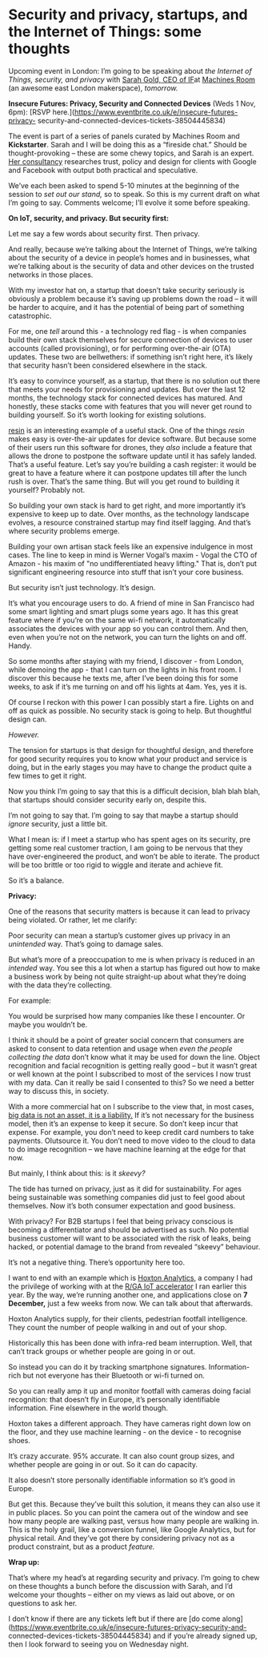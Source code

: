 # Security and privacy, startups, and the Internet of Things: some thoughts

Upcoming event in London: I’m going to be speaking about _the Internet of
Things, security, and privacy_ with [Sarah Gold, CEO of
IF](https://sarah.gold)at [Machines Room](https://machinesroom.co.uk) (an
awesome east London makerspace), _tomorrow._

**Insecure Futures: Privacy, Security and Connected Devices** (Weds 1 Nov,
6pm): [RSVP here.](https://www.eventbrite.co.uk/e/insecure-futures-privacy-
security-and-connected-devices-tickets-38504445834)

The event is part of a series of panels curated by Machines Room and
**Kickstarter**. Sarah and I will be doing this as a “fireside chat.” Should
be thought-provoking – these are some chewy topics, and Sarah is an expert.
[Her consultancy](https://projectsbyif.com) researches trust, policy and
design for clients with Google and Facebook with output both practical and
speculative.

We’ve each been asked to spend 5-10 minutes at the beginning of the session to
_set out our stand,_ so to speak. So this is my current draft on what I’m
going to say. Comments welcome; I’ll evolve it some before speaking.

**On IoT, security, and privacy. But security first:**

Let me say a few words about security first. Then privacy.

And really, because we’re talking about the Internet of Things, we’re talking
about the security of a device in people’s homes and in businesses, what we’re
talking about is the security of data and other devices on the trusted
networks in those places.

With my investor hat on, a startup that doesn’t take security seriously is
obviously a problem because it’s saving up problems down the road – it will be
harder to acquire, and it has the potential of being part of something
catastrophic.

For me, one _tell_ around this - a technology red flag - is when companies
build their own stack themselves for secure connection of devices to user
accounts (called provisioning), or for performing over-the-air (OTA) updates.
These two are bellwethers: if something isn’t right here, it’s likely that
security hasn’t been considered elsewhere in the stack.

It’s easy to convince yourself, as a startup, that there is no solution out
there that meets your needs for provisioning and updates. But over the last 12
months, the technology stack for connected devices has matured. And honestly,
these stacks come with features that you will never get round to building
yourself. So it’s worth looking for existing solutions.

[resin](https://resin.io) is an interesting example of a useful stack. One of
the things _resin_ makes easy is over-the-air updates for device software. But
because some of their users run this software for drones, they _also_ include
a feature that allows the drone to postpone the software update until it has
safely landed. That’s a useful feature. Let’s say you’re building a cash
register: it would be great to have a feature where it can postpone updates
till after the lunch rush is over. That’s the same thing. But will you get
round to building it yourself? Probably not.

So building your own stack is hard to get right, and more importantly it’s
expensive to keep up to date. Over months, as the technology landscape
evolves, a resource constrained startup may find itself lagging. And that’s
where security problems emerge.

Building your own artisan stack feels like an expensive indulgence in most
cases. The line to keep in mind is Werner Vogal’s maxim - Vogal the CTO of
Amazon - his maxim of "no undifferentiated heavy lifting." That is, don’t put
significant engineering resource into stuff that isn’t your core business.

But security isn’t just technology. It’s design.

It’s what you encourage users to do. A friend of mine in San Francisco had
some smart lighting and smart plugs some years ago. It has this great feature
where if you’re on the same wi-fi network, it automatically associates the
devices with your app so you can control them. And then, even when you’re not
on the network, you can turn the lights on and off. Handy.

So some months after staying with my friend, I discover - from London, while
demoing the app - that I can turn on the lights in his front room. I discover
this because he texts me, after I’ve been doing this for some weeks, to ask if
it’s me turning on and off his lights at 4am. Yes, yes it is.

Of course I reckon with this power I can possibly start a fire. Lights on and
off as quick as possible. No security stack is going to help. But thoughtful
design can.

_However._

The tension for startups is that design for thoughtful design, and therefore
for good security requires you to know what your product and service is doing,
but in the early stages you may have to change the product quite a few times
to get it right.

Now you think I’m going to say that this is a difficult decision, blah blah
blah, that startups should consider security early on, despite this.

I’m not going to say that. I’m going to say that maybe a startup should
_ignore_ security, just a little bit.

What I mean is: if I meet a startup who has spent ages on its security, pre
getting some real customer traction, I am going to be nervous that they have
over-engineered the product, and won’t be able to iterate. The product will be
too brittle or too rigid to wiggle and iterate and achieve fit.

So it’s a balance.

**Privacy:**

One of the reasons that security matters is because it can lead to privacy
being violated. Or rather, let me clarify:

Poor security can mean a startup’s customer gives up privacy in an
_unintended_ way. That’s going to damage sales.

But what’s more of a preoccupation to me is when privacy is reduced in an
_intended_ way. You see this a lot when a startup has figured out how to make
a business work by being not quite straight-up about what they’re doing with
the data they’re collecting.

For example:

You would be surprised how many companies like these I encounter. Or maybe you
wouldn’t be.

I think it should be a point of greater social concern that consumers are
asked to consent to data retention and usage when _even the people collecting
the data_ don’t know what it may be used for down the line. Object recognition
and facial recognition is getting really good – but it wasn’t great or well
known at the point I subscribed to most of the services I now trust with my
data. Can it really be said I consented to this? So we need a better way to
discuss this, in society.

With a more commercial hat on I subscribe to the view that, in most cases,
[big data is not an asset, it is a
liability.](https://www.richie.fi/blog/data-is-a-liability.html) If it’s not
necessary for the business model, then it’s an expense to keep it secure. So
don’t keep incur that expense. For example, you don’t need to keep credit card
numbers to take payments. OIutsource it. You don’t need to move video to the
cloud to data to do image recognition – we have machine learning at the edge
for that now.

But mainly, I think about this: is it _skeevy?_

The tide has turned on privacy, just as it did for sustainability. For ages
being sustainable was something companies did just to feel good about
themselves. Now it’s both consumer expectation and good business.

With privacy? For B2B startups I feel that being privacy conscious is becoming
a differentiator and should be advertised as such. No potential business
customer will want to be associated with the risk of leaks, being hacked, or
potential damage to the brand from revealed “skeevy” behaviour.

It’s not a negative thing. There’s opportunity here too.

I want to end with an example which is [Hoxton
Analytics](https://www.hoxtonanalytics.com), a company I had the privilege of
working with at the [R/GA IoT accelerator](https://www.rgaiot.com) I ran
earlier this year. By the way, we’re running another one, and applications
close on **7 December,** just a few weeks from now. We can talk about that
afterwards.

Hoxton Analytics supply, for their clients, pedestrian footfall intelligence.
They count the number of people walking in and out of your shop.

Historically this has been done with infra-red beam interruption. Well, that
can’t track groups or whether people are going in or out.

So instead you can do it by tracking smartphone signatures. Information-rich
but not everyone has their Bluetooth or wi-fi turned on.

So you can really amp it up and monitor footfall with cameras doing facial
recognition: that doesn’t fly in Europe, it’s personally identifiable
information. Fine elsewhere in the world though.

Hoxton takes a different approach. They have cameras right down low on the
floor, and they use machine learning - on the device - to recognise shoes.

It’s crazy accurate. 95% accurate. It can also count group sizes, and whether
people are going in or out. So it can do capacity.

It also doesn’t store personally identifiable information so it’s good in
Europe.

But get this. Because they’ve built this solution, it means they can also use
it in public places. So you can point the camera out of the window and see how
many people are walking past, versus how many people are walking in. This is
the holy grail, like a conversion funnel, like Google Analytics, but for
physical retail. And they’ve got there by considering privacy not as a product
constraint, but as a product _feature._

**Wrap up:**

That’s where my head’s at regarding security and privacy. I’m going to chew on
these thoughts a bunch before the discussion with Sarah, and I’d welcome your
thoughts – either on my views as laid out above, or on questions to ask her.

I don’t know if there are any tickets left but if there are [do come
along](https://www.eventbrite.co.uk/e/insecure-futures-privacy-security-and-
connected-devices-tickets-38504445834) and if you’re already signed up, then I
look forward to seeing you on Wednesday night.
